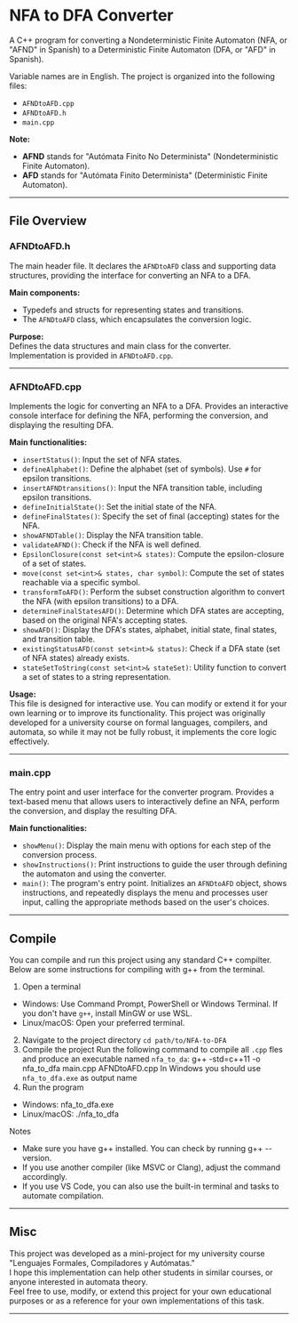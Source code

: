 # NFA to DFA Converter

A C++ program for converting a Nondeterministic Finite Automaton (NFA, or "AFND" in Spanish) to a Deterministic Finite Automaton (DFA, or "AFD" in Spanish).

Variable names are in English. The project is organized into the following files:
- `AFNDtoAFD.cpp`
- `AFNDtoAFD.h`
- `main.cpp`

**Note:**  
- **AFND** stands for "Autómata Finito No Determinista" (Nondeterministic Finite Automaton).  
- **AFD** stands for "Autómata Finito Determinista" (Deterministic Finite Automaton).

---
## File Overview

### AFNDtoAFD.h

The main header file. It declares the `AFNDtoAFD` class and supporting data structures, providing the interface for converting an NFA to a DFA.

**Main components:**
- Typedefs and structs for representing states and transitions.
- The `AFNDtoAFD` class, which encapsulates the conversion logic.

**Purpose:**  
Defines the data structures and main class for the converter. Implementation is provided in `AFNDtoAFD.cpp`.

---

### AFNDtoAFD.cpp

Implements the logic for converting an NFA to a DFA. Provides an interactive console interface for defining the NFA, performing the conversion, and displaying the resulting DFA.

**Main functionalities:**
- `insertStatus()`: Input the set of NFA states.
- `defineAlphabet()`: Define the alphabet (set of symbols). Use `#` for epsilon transitions.
- `insertAFNDtransitions()`: Input the NFA transition table, including epsilon transitions.
- `defineInitialState()`: Set the initial state of the NFA.
- `defineFinalStates()`: Specify the set of final (accepting) states for the NFA.
- `showAFNDTable()`: Display the NFA transition table.
- `validateAFND()`: Check if the NFA is well defined.
- `EpsilonClosure(const set<int>& states)`: Compute the epsilon-closure of a set of states.
- `move(const set<int>& states, char symbol)`: Compute the set of states reachable via a specific symbol.
- `transformToAFD()`: Perform the subset construction algorithm to convert the NFA (with epsilon transitions) to a DFA.
- `determineFinalStatesAFD()`: Determine which DFA states are accepting, based on the original NFA's accepting states.
- `showAFD()`: Display the DFA's states, alphabet, initial state, final states, and transition table.
- `existingStatusAFD(const set<int>& status)`: Check if a DFA state (set of NFA states) already exists.
- `stateSetToString(const set<int>& stateSet)`: Utility function to convert a set of states to a string representation.

**Usage:**  
This file is designed for interactive use. You can modify or extend it for your own learning or to improve its functionality. This project was originally developed for a university course on formal languages, compilers, and automata, so while it may not be fully robust, it implements the core logic effectively.

---

### main.cpp

The entry point and user interface for the converter program. Provides a text-based menu that allows users to interactively define an NFA, perform the conversion, and display the resulting DFA.

**Main functionalities:**
- `showMenu()`: Display the main menu with options for each step of the conversion process.
- `showInstructions()`: Print instructions to guide the user through defining the automaton and using the converter.
- `main()`: The program's entry point. Initializes an `AFNDtoAFD` object, shows instructions, and repeatedly displays the menu and processes user input, calling the appropriate methods based on the user's choices.

---

## Compile
You can compile and run this project using any standard C++ compilter. Below are some instructions for compiling with g++ from the terminal.
1. Open a terminal
- Windows: Use Command Prompt, PowerShell or Windows Terminal. If you don't have `g++`, install MinGW or use WSL.
- Linux/macOS: Open your preferred terminal.
2. Navigate to the project directory
```cd path/to/NFA-to-DFA```
3. Compile the project
Run the following command to compile all `.cpp` fles and produce an executable named `nfa_to_da`: g++ -std=c++11 -o nfa_to_dfa main.cpp AFNDtoAFD.cpp
In Windows you should use `nfa_to_dfa.exe` as output name
4. Run the program
- Windows: nfa_to_dfa.exe
- Linux/macOS: ./nfa_to_dfa

Notes
- Make sure you have g++ installed. You can check by running g++ --version.
- If you use another compiler (like MSVC or Clang), adjust the command accordingly.
- If you use VS Code, you can also use the built-in terminal and tasks to automate compilation.

---

## Misc

This project was developed as a mini-project for my university course "Lenguajes Formales, Compiladores y Autómatas."  
I hope this implementation can help other students in similar courses, or anyone interested in automata theory.  
Feel free to use, modify, or extend this project for your own educational purposes or as a reference for your own implementations of this task.

---